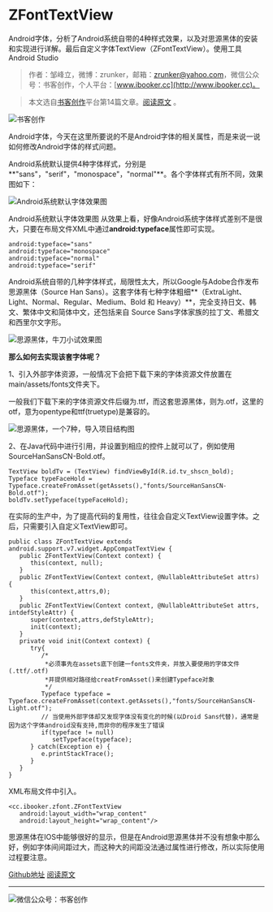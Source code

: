 # ZFontTextView
Android字体，分析了Android系统自带的4种样式效果，以及对思源黑体的安装和实现进行详解。最后自定义字体TextView（ZFontTextView）。使用工具Android Studio

>作者：邹峰立，微博：zrunker，邮箱：zrunker@yahoo.com，微信公众号：书客创作，个人平台：[www.ibooker.cc](http://www.ibooker.cc)。

>本文选自[书客创作](http://www.ibooker.cc)平台第14篇文章。[阅读原文](http://www.ibooker.cc/article/14/detail) 。

![书客创作](http://upload-images.jianshu.io/upload_images/3480018-880151e7a8fcc76f..jpg?imageMogr2/auto-orient/strip%7CimageView2/2/w/1240)

​Android字体，今天在这里所要说的不是Android字体的相关属性，而是来说一说如何修改Android字体的样式问题。

Android系统默认提供4种字体样式，分别是**"sans"，"serif"，"monospace"，"normal"**。各个字体样式有所不同，效果图如下：

![Android系统默认字体效果图](http://upload-images.jianshu.io/upload_images/3480018-957ed4c208c231b2..jpg?imageMogr2/auto-orient/strip%7CimageView2/2/w/1240)

Android系统默认字体效果图
从效果上看，好像Android系统字体样式差别不是很大，只要在布局文件XML中通过**android:typeface**属性即可实现。

```
android:typeface="sans"
android:typeface="monospace"
android:typeface="normal"
android:typeface="serif"
```
Android系统自带的几种字体样式，局限性太大，所以Google与Adobe合作发布思源黑体（Source Han Sans）。这套字体有七种字体粗细**（ExtraLight、Light、Normal、Regular、Medium、Bold 和 Heavy）**，完全支持日文、韩文、繁体中文和简体中文，还包括来自 Source Sans字体家族的拉丁文、希腊文和西里尔文字形。

![思源黑体，牛刀小试效果图](http://upload-images.jianshu.io/upload_images/3480018-814218eed6ebd267..jpg?imageMogr2/auto-orient/strip%7CimageView2/2/w/1240)

**那么如何去实现该套字体呢？**

1、引入外部字体资源，一般情况下会把下载下来的字体资源文件放置在main/assets/fonts文件夹下。

一般我们下载下来的字体资源文件后缀为.ttf，而这套思源黑体，则为.otf，这里的otf，意为opentype和ttf(truetype)是兼容的。

![思源黑体，一个7种，导入项目结构图](http://upload-images.jianshu.io/upload_images/3480018-7273cd809eb1b383..jpg?imageMogr2/auto-orient/strip%7CimageView2/2/w/1240)

2、在Java代码中进行引用，并设置到相应的控件上就可以了，例如使用SourceHanSansCN-Bold.otf。

```
TextView boldTv = (TextView) findViewById(R.id.tv_shscn_bold);
Typeface typeFaceHold = Typeface.createFromAsset(getAssets(),"fonts/SourceHanSansCN-Bold.otf");
boldTv.setTypeface(typeFaceHold);
```

在实际的生产中，为了提高代码的复用性，往往会自定义TextView设置字体。之后，只需要引入自定义TextView即可。

```
public class ZFontTextView extends android.support.v7.widget.AppCompatTextView {
   public ZFontTextView(Context context) {
      this(context, null);
   }
   public ZFontTextView(Context context, @NullableAttributeSet attrs) {
      this(context,attrs,0);
   }
   public ZFontTextView(Context context, @NullableAttributeSet attrs, intdefStyleAttr) {
      super(context,attrs,defStyleAttr);
      init(context);
   }
   private void init(Context context) {
      try{
         /*
          *必须事先在assets底下创建一fonts文件夹，并放入要使用的字体文件(.ttf/.otf)
          *并提供相对路径给creatFromAsset()来创建Typeface对象
          */
         Typeface typeface = Typeface.createFromAsset(context.getAssets(),"fonts/SourceHanSansCN-Light.otf");
         // 当使用外部字体却又发现字体没有变化的时候(以Droid Sans代替)，通常是因为这个字体android没有支持,而非你的程序发生了错误
         if(typeface != null)
            setTypeface(typeface);
      } catch(Exception e) {
         e.printStackTrace();
      }
   }
}
```

XML布局文件中引入。
```
<cc.ibooker.zfont.ZFontTextView
   android:layout_width="wrap_content"
   android:layout_height="wrap_content"/>
```
思源黑体在IOS中能够很好的显示，但是在Android思源黑体并不没有想象中那么好，例如字体间间距过大，而这种大的间距没法通过属性进行修改，所以实际使用过程要注意。

[Github地址](https://github.com/zrunker/ZFontTextView)
[阅读原文](http://www.ibooker.cc/article/14/detail)

----------
![微信公众号：书客创作](http://upload-images.jianshu.io/upload_images/3480018-a93c53e8a4a3abf9..jpg?imageMogr2/auto-orient/strip%7CimageView2/2/w/1240)
